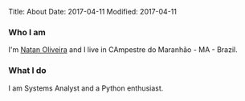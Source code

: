 Title: About
Date: 2017-04-11
Modified: 2017-04-11

### Who I am

I'm [Natan Oliveira](https://github.com/natanocr) and I live in CAmpestre do Maranhão - MA - Brazil.

### What I do

I am Systems Analyst and a Python enthusiast.

